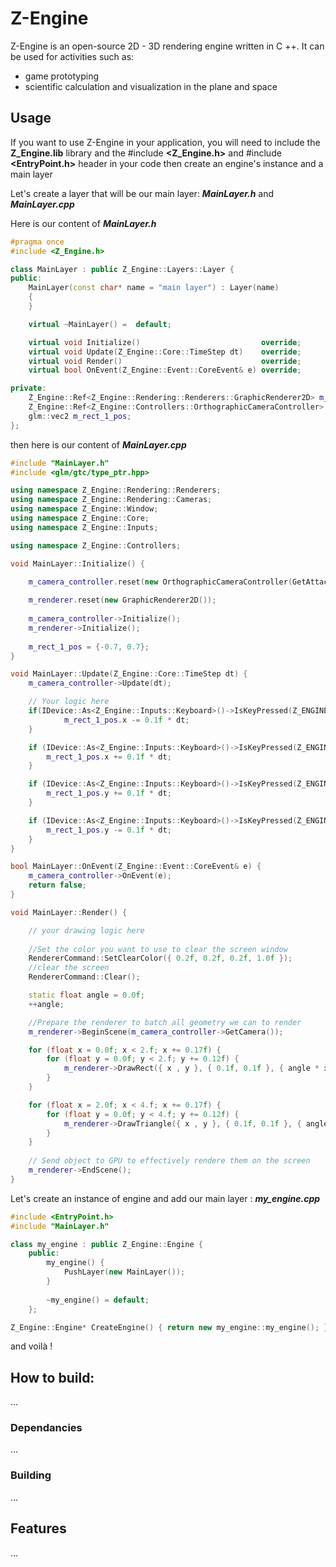# Z-Engine

Z-Engine is an open-source 2D - 3D rendering engine written in C ++.
It can be used for activities such as:
  - game prototyping
  - scientific calculation and visualization in the plane and space


## Usage
If you want to use Z-Engine in your application, you will need to include the **Z_Engine.lib** library
and the #include **<Z_Engine.h>** and #include **<EntryPoint.h>** header in your code then create an engine's instance and a main layer


Let's create a layer that will be our main layer: ***MainLayer.h*** and ***MainLayer.cpp***

Here is our content of ***MainLayer.h***
```CPP
#pragma once
#include <Z_Engine.h>

class MainLayer : public Z_Engine::Layers::Layer {
public:
    MainLayer(const char* name = "main layer") : Layer(name)
	{
	}

	virtual ~MainLayer() =  default;

	virtual void Initialize()							override;
	virtual void Update(Z_Engine::Core::TimeStep dt)	override;
	virtual void Render()								override;
	virtual bool OnEvent(Z_Engine::Event::CoreEvent& e) override;

private:
	Z_Engine::Ref<Z_Engine::Rendering::Renderers::GraphicRenderer2D> m_renderer;
    Z_Engine::Ref<Z_Engine::Controllers::OrthographicCameraController>	m_camera_controller;
	glm::vec2 m_rect_1_pos;
};
```
then here is our content of ***MainLayer.cpp***
```CPP
#include "MainLayer.h"
#include <glm/gtc/type_ptr.hpp>	

using namespace Z_Engine::Rendering::Renderers;
using namespace Z_Engine::Rendering::Cameras;
using namespace Z_Engine::Window;
using namespace Z_Engine::Core;
using namespace Z_Engine::Inputs;

using namespace Z_Engine::Controllers;

void MainLayer::Initialize() {

	m_camera_controller.reset(new OrthographicCameraController(GetAttachedWindow(), true));
	
    m_renderer.reset(new GraphicRenderer2D());
		
	m_camera_controller->Initialize();
	m_renderer->Initialize();
		
	m_rect_1_pos = {-0.7, 0.7};
}

void MainLayer::Update(Z_Engine::Core::TimeStep dt) {
	m_camera_controller->Update(dt);

    // Your logic here
	if(IDevice::As<Z_Engine::Inputs::Keyboard>()->IsKeyPressed(Z_ENGINE_KEY_J)) {
			m_rect_1_pos.x -= 0.1f * dt;
	}

	if (IDevice::As<Z_Engine::Inputs::Keyboard>()->IsKeyPressed(Z_ENGINE_KEY_F)) {
		m_rect_1_pos.x += 0.1f * dt;
	}

	if (IDevice::As<Z_Engine::Inputs::Keyboard>()->IsKeyPressed(Z_ENGINE_KEY_B)) {
		m_rect_1_pos.y += 0.1f * dt;
	}

	if (IDevice::As<Z_Engine::Inputs::Keyboard>()->IsKeyPressed(Z_ENGINE_KEY_Y)) {
		m_rect_1_pos.y -= 0.1f * dt;
	}
}

bool MainLayer::OnEvent(Z_Engine::Event::CoreEvent& e) {
	m_camera_controller->OnEvent(e);
	return false;
}

void MainLayer::Render() {

    // your drawing logic here
	
    //Set the color you want to use to clear the screen window
    RendererCommand::SetClearColor({ 0.2f, 0.2f, 0.2f, 1.0f });
    //clear the screen
	RendererCommand::Clear();

	static float angle = 0.0f;
	++angle;

    //Prepare the renderer to batch all geometry we can to render
	m_renderer->BeginScene(m_camera_controller->GetCamera());

	for (float x = 0.0f; x < 2.f; x += 0.17f) {
		for (float y = 0.0f; y < 2.f; y += 0.12f) {
			m_renderer->DrawRect({ x , y }, { 0.1f, 0.1f }, { angle * x , angle * y , (angle * x * y) }, glm::radians(angle) * 10);
		}
	}

	for (float x = 2.0f; x < 4.f; x += 0.17f) {
		for (float y = 0.0f; y < 4.f; y += 0.12f) {
			m_renderer->DrawTriangle({ x , y }, { 0.1f, 0.1f }, { angle * x , angle , (20 * x * y) }, -glm::radians(angle) * 10);
		}
	}
	
    // Send object to GPU to effectively rendere them on the screen
	m_renderer->EndScene();
}
```
Let's create an instance of engine and add our main layer : ***my_engine.cpp***

```CPP
#include <EntryPoint.h>
#include "MainLayer.h"

class my_engine : public Z_Engine::Engine {
	public:																																			  
		my_engine() {
			PushLayer(new MainLayer());
		}
		
		~my_engine() = default;
	};

Z_Engine::Engine* CreateEngine() { return new my_engine::my_engine(); } 
```
and voilà ! 

## How to build: 
...



### Dependancies
...




### Building
...




## Features
...